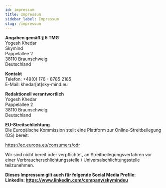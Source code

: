 ```yaml
---
id: impressum
title: Impressum
sidebar_label: Impressum
slug: /impressum
---
```


**Angaben gemäß § 5 TMG**  
Yogesh Khedar  
Skymind  
Pappelallee 2  
38110 Braunschweig  
Deutschland  

**Kontakt**  
Telefon: +49(0) 176 - 8785 2185  
E-Mail: khedar[at]sky-mind.eu  

**Redaktionell verantwortlich**  
Yogesh Khedar  
Pappelallee 2  
38110 Braunschweig  
Deutschland  
  
**EU-Streitschlichtung**  
Die Europäische Kommission stellt eine Plattform zur Online-Streitbeilegung (OS) bereit:  

https://ec.europa.eu/consumers/odr   

Wir sind nicht bereit oder verpflichtet, an Streitbeilegungsverfahren vor einer Verbraucherschlichtungsstelle / Universalschlichtungsstelle teilzunehmen.  

**Dieses Impressum gilt auch für folgende Social Media Profile:**  
**LinkedIn: https://www.linkedin.com/company/skymindeu**  

